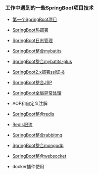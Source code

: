 ### 工作中遇到的一些SpringBoot项目技术

- [第一个SpringBoot项目](spring-boot-first-demo) 

- [SpringBoot热部署](spring-boot-devtools)

- [SpringBoot日志管理](spring-boot-logs)

- [SpringBoot整合mybatits](spring-boot-mybatits)

- [SpringBoot整合mybatits-plus](spring-boot-mybatits-plus)

- [SpringBoot2.x部署ssl证书](spring-boot-https)

- [SpringBoot整合JSP](spring-boot-jsp)

- [SpringBoot全局异常处理](spring-boot-global-exception)

- AOP和自定义注解

- [SpringBoot整合redis](spring-boot-redis)

- [Redis限流](spring-boot-current-limite)

- [SpringBoot整合rabbitmq](https://github.com/niezhiliang/springboot-rabbitmq)

- [SpringBoot整合mongodb](spring-boot-mongodb)

- [SpringBoot整合websocket](https://github.com/niezhiliang/springbootwebsocket)

- docker插件使用